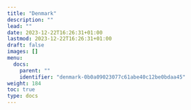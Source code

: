```yaml
---
title: "Denmark"
description: ""
lead: ""
date: 2023-12-22T16:26:31+01:00
lastmod: 2023-12-22T16:26:31+01:00
draft: false
images: []
menu:
  docs:
    parent: ""
    identifier: "denmark-0b0a09023077c61abe40c12be0bdaa45"
weight: 184
toc: true
type: docs
---
```

